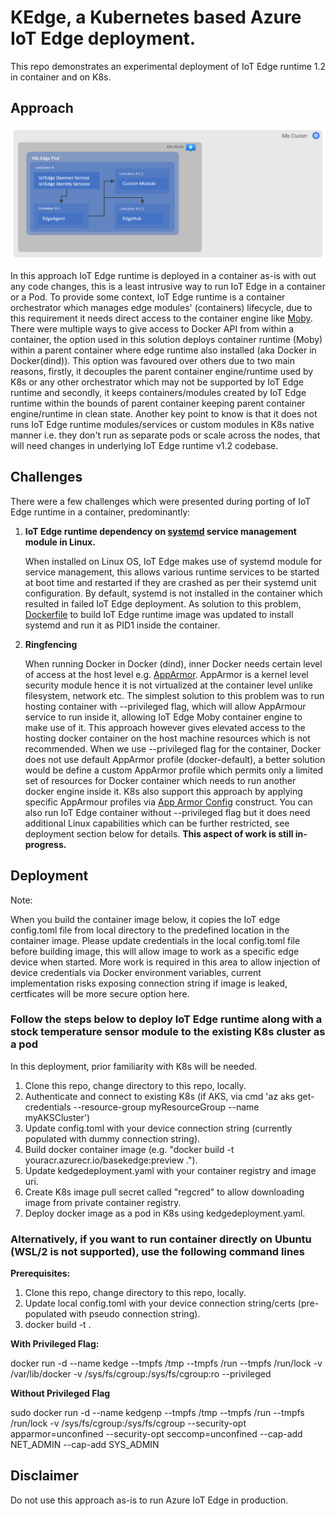 # KEdge, a Kubernetes based Azure IoT Edge deployment.

This repo demonstrates an experimental deployment of IoT Edge runtime 1.2 in container and on K8s.

## Approach

![alt text](SimpleK8sEdge.png "Edge on K8s")

In this approach IoT Edge runtime is deployed in a container as-is with out any code changes, this is a least intrusive way to run IoT Edge in a container or a Pod.
To provide some context, IoT Edge runtime is a container orchestrator which manages edge modules' (containers) lifecycle, due to this requirement it needs direct access to the container engine like [Moby](https://mobyproject.org/). There were multiple ways to give access to Docker API from within a container, the option used in this solution deploys container runtime (Moby) within a parent container where edge runtime also installed (aka Docker in Docker(dind)). This option was favoured over others due to two main reasons, firstly, it decouples the parent container engine/runtime used by K8s or any other orchestrator which may not be supported by IoT Edge runtime and secondly, it keeps containers/modules created by IoT Edge runtime within the bounds of parent container keeping parent container engine/runtime in clean state. Another key point to know is that it does not runs IoT Edge runtime modules/services or custom modules in K8s native manner i.e. they don't run as separate pods or scale across the nodes, that will need changes in underlying IoT Edge runtime v1.2 codebase.

## Challenges

There were a few challenges which were presented during porting of IoT Edge runtime in a container, predominantly:

1. **IoT Edge runtime dependency on [systemd](https://en.wikipedia.org/wiki/Systemd) service management module in Linux.**

   When installed on Linux OS, IoT Edge makes use of systemd module for service management, this allows various runtime services to be started at boot time and restarted if they are crashed as per their systemd unit configuration. By default, systemd is not installed in the container which resulted in failed IoT Edge deployment. As solution to this problem, [Dockerfile](/Dockerfile) to build IoT Edge runtime image was updated to install systemd and run it as PID1 inside the container.

2. **Ringfencing**

   When running Docker in Docker (dind), inner Docker needs certain level of access at the host level e.g. [AppArmor](https://help.ubuntu.com/community/AppArmor). AppArmor is a kernel level security module hence it is not virtualized at the container level unlike filesystem, network etc. The simplest solution to this problem was to run hosting container with --privileged flag, which will allow AppArmour service to run inside it, allowing IoT Edge Moby container engine to make use of it. This approach however gives elevated access to the hosting docker container on the host machine resources which is not recommended.
   When we use --privileged flag for the container, Docker does not use default AppArmor profile (docker-default), a better solution would be define a custom AppArmor profile which permits only a limited set of resources for Docker container which needs to run another docker engine inside it. K8s also support this approach by applying specific AppArmour profiles via [App Armor Config](https://kubernetes.io/docs/tutorials/clusters/apparmor/) construct. You can also run IoT Edge container without --privileged flag but it does need additional Linux capabilities which can be further restricted, see deployment section below for details. **This aspect of work is still in-progress.**

## Deployment

Note:

When you build the container image below, it copies the IoT edge config.toml file from local directory to the predefined location in the container image. Please update credentials in the local config.toml file before building image, this will allow image to work as a specific edge device when started. More work is required in this area to allow injection of device credentials via Docker environment variables, current implementation risks exposing connection string if image is leaked, certficates will be more secure option here.

### Follow the steps below to deploy IoT Edge runtime along with a stock temperature sensor module to the existing K8s cluster as a pod

In this deployment, prior familiarity with K8s will be needed.

1. Clone this repo, change directory to this repo, locally.
2. Authenticate and connect to existing K8s  (if AKS, via cmd 'az aks get-credentials --resource-group myResourceGroup --name myAKSCluster')
3. Update config.toml with your device connection string (currently populated with dummy connection string).
4. Build docker container image (e.g. "docker build -t youracr.azurecr.io/basekedge:preview .").
5. Update kedgedeployment.yaml with your container registry and image uri.
6. Create K8s image pull secret called "regcred" to allow downloading image from private container registry.
7. Deploy docker image as a pod in K8s using kedgedeployment.yaml.

### Alternatively, if you want to run container directly on Ubuntu (WSL/2 is not supported), use the following command lines

**Prerequisites:**

1. Clone this repo, change directory to this repo, locally.
2. Update local config.toml with your device connection string/certs (pre-populated with pseudo connection string).
3. docker build -t <yourimagetag> .

**With Privileged Flag:**

docker run -d --name kedge --tmpfs /tmp --tmpfs /run --tmpfs /run/lock -v /var/lib/docker -v /sys/fs/cgroup:/sys/fs/cgroup:ro --privileged <yourimagetag>

**Without Privileged Flag**

sudo docker run -d --name kedgenp --tmpfs /tmp --tmpfs /run --tmpfs /run/lock -v /sys/fs/cgroup:/sys/fs/cgroup --security-opt apparmor=unconfined --security-opt seccomp=unconfined --cap-add NET_ADMIN --cap-add SYS_ADMIN <yourimagetag>

## Disclaimer

Do not use this approach as-is to run Azure IoT Edge in production.
